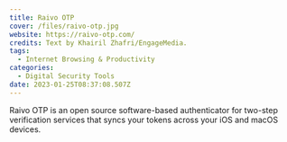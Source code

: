 ```yaml
---
title: Raivo OTP
cover: /files/raivo-otp.jpg
website: https://raivo-otp.com/
credits: Text by Khairil Zhafri/EngageMedia.
tags:
  - Internet Browsing & Productivity
categories:
  - Digital Security Tools
date: 2023-01-25T08:37:08.507Z
---
```

Raivo OTP is an open source software-based authenticator for two-step verification services that syncs your tokens across your iOS and macOS devices.